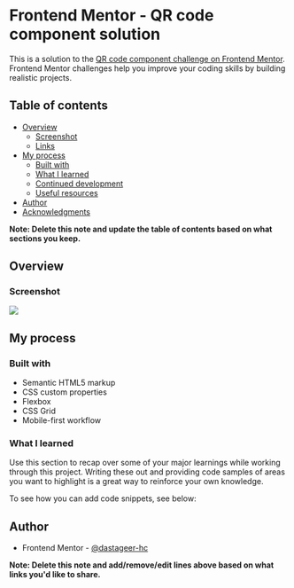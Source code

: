 # Frontend Mentor - QR code component solution

This is a solution to the [QR code component challenge on Frontend Mentor](https://www.frontendmentor.io/challenges/qr-code-component-iux_sIO_H). Frontend Mentor challenges help you improve your coding skills by building realistic projects. 

## Table of contents

- [Overview](#overview)
  - [Screenshot](#screenshot)
  - [Links](#links)
- [My process](#my-process)
  - [Built with](#built-with)
  - [What I learned](#what-i-learned)
  - [Continued development](#continued-development)
  - [Useful resources](#useful-resources)
- [Author](#author)
- [Acknowledgments](#acknowledgments)

**Note: Delete this note and update the table of contents based on what sections you keep.**

## Overview

### Screenshot

![](./screenshot.jpg)

## My process

### Built with

- Semantic HTML5 markup
- CSS custom properties
- Flexbox
- CSS Grid
- Mobile-first workflow
<!-- - [React](https://reactjs.org/) - JS library -->
<!-- - [Next.js](https://nextjs.org/) - React framework -->
<!-- - [Styled Components](https://styled-components.com/) - For styles -->

<!-- **Note: These are just examples. Delete this note and replace the list above with your own choices** -->

### What I learned

Use this section to recap over some of your major learnings while working through this project. Writing these out and providing code samples of areas you want to highlight is a great way to reinforce your own knowledge.

To see how you can add code snippets, see below:

<!-- ```html
<h1>Some HTML code I'm proud of</h1>
```
```css
.proud-of-this-css {
  color: papayawhip;
}
```
```js
const proudOfThisFunc = () => {
  console.log('🎉')
}
``` -->




## Author

- Frontend Mentor - [@dastageer-hc](https://www.frontendmentor.io/profile/dastageer-hc)

**Note: Delete this note and add/remove/edit lines above based on what links you'd like to share.**

<!-- ## Acknowledgments -->

<!-- This is where you can give a hat tip to anyone who helped you out on this project. Perhaps you worked in a team or got some inspiration from someone else's solution. This is the perfect place to give them some credit. -->

<!-- **Note: Delete this note and edit this section's content as necessary. If you completed this challenge by yourself, feel free to delete this section entirely.** -->

